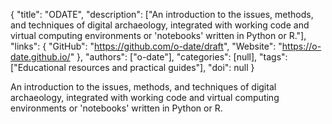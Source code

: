 {
  "title": "ODATE",
  "description": ["An introduction to the issues, methods, and techniques of digital archaeology, integrated with working code and virtual computing environments or 'notebooks' written in Python or R."],
  "links": {
    "GitHub": "https://github.com/o-date/draft",
    "Website": "https://o-date.github.io/"
  },
  "authors": ["o-date"],
  "categories": [null],
  "tags": ["Educational resources and practical guides"],
  "doi": null
}

<!-- Generated by csv2md.R – do not edit by hand -->

An introduction to the issues, methods, and techniques of digital archaeology, integrated with working code and virtual computing environments or 'notebooks' written in Python or R.